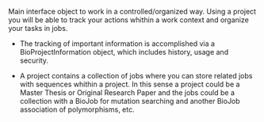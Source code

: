 Main interface object to work in a controlled/organized way. Using a project you will be able to track your actions whithin a work context and organize your tasks in jobs. 

- The tracking of important information is accomplished via a BioProjectInformation object, which includes history, usage and security.

- A project contains a collection of jobs where you can store related jobs with sequences whithin a project. In this sense a project could be a Master Thesis or Original Research Paper and the jobs could be a collection with a BioJob for mutation searching and another BioJob association of polymorphisms, etc.

